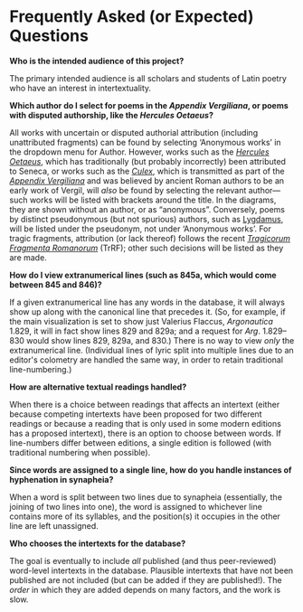 # Frequently Asked (or Expected) Questions

**Who is the intended audience of this project?**

 The primary intended audience is all scholars and students of Latin poetry who have an interest in intertextuality.

**Which author do I select for poems in the *Appendix Vergiliana*, or poems with disputed authorship, like the *Hercules Oetaeus*?**

All works with uncertain or disputed authorial attribution (including unattributed fragments) can be found by selecting &lsquo;Anonymous works&rsquo; in the dropdown menu for Author. However, works such as the [*Hercules Oetaeus*](https://en.wikipedia.org/wiki/Hercules_Oetaeus), which has traditionally (but probably incorrectly) been attributed to Seneca, or works such as the [*Culex*](https://en.wikipedia.org/wiki/Appendix_Vergiliana#Culex_(%22The_Gnat%22)), which is transmitted as part of the [*Appendix Vergiliana*](https://en.wikipedia.org/wiki/Appendix_Vergiliana) and was believed by ancient Roman authors to be an early work of Vergil, will *also* be found by selecting the relevant author&mdash;such works will be listed with brackets around the title. In the diagrams, they are shown without an author, or as &ldquo;anonymous&rdquo;. Conversely, poems by distinct pseudonymous (but not spurious) authors, such as [Lygdamus](https://en.wikipedia.org/wiki/Lygdamus), will be listed under the pseudonym, not under &lsquo;Anonymous works&rsquo;. For tragic fragments, attribution (or lack thereof) follows the recent [*Tragicorum Fragmenta Romanorum*](https://www.vandenhoeck-ruprecht-verlage.com/reihe-tragicorum-romanorum-fragmenta) (TrRF); other such decisions will be listed as they are made.

**How do I view extranumerical lines (such as 845a, which would come between 845 and 846)?**

If a given extranumerical line has any words in the database, it will always show up along with the canonical line that precedes it. (So, for example, if the main visualization is set to show just Valerius Flaccus, *Argonautica* 1.829, it will in fact show lines 829 and 829a; and a request for *Arg*. 1.829&ndash;830 would show lines 829, 829a, and 830.) There is no way to view *only* the extranumerical line. (Individual lines of lyric split into multiple lines due to an editor's colometry are handled the same way, in order to retain traditional line-numbering.)

**How are alternative textual readings handled?**

When there is a choice between readings that affects an intertext (either because competing intertexts have been proposed for two different readings or because a reading that is only used in some modern editions has a proposed intertext), there is an option to choose between words. If line-numbers differ between editions, a single edition is followed (with traditional numbering when possible).

**Since words are assigned to a single line, how do you handle instances of hyphenation in synapheia?**

When a word is split between two lines due to synapheia (essentially, the joining of two lines into one), the word is assigned to whichever line contains more of its syllables, and the position(s) it occupies in the other line are left unassigned.

**Who chooses the intertexts for the database?**

The goal is eventually to include *all* published (and thus peer-reviewed) word-level intertexts in the database. Plausible intertexts that have not been published are not included (but can be added if they are published!). The *order* in which they are added depends on many factors, and the work is slow.